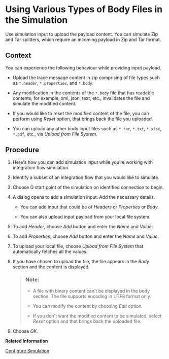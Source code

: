 <!-- loio2e3cf3b4b8e7458195c0f03fe400e050 -->

<link rel="stylesheet" type="text/css" href="../css/sap-icons.css"/>

# Using Various Types of Body Files in the Simulation

Use simulation input to upload the payload content. You can simulate Zip and Tar splitters, which require an incoming payload in Zip and Tar format.



## Context

You can experience the following behaviour while providing input payload.

-   Upload the trace message content in zip comprising of file types such as `*.header`, `*.properties`, and `*.body`.

-   Any modification in the contents of the `*.body` file that has readable contents, for example, xml, json, text, etc., invalidates the file and simulate the modified content.
-   If you would like to reset the modified content of the file, you can perform using *Reset* option, that brings back the file you uploaded.
-   You can upload any other body input files such as `*.tar`, `*.txt`, `*.xlsx`, `*.pdf`, etc., via *Upload from File System*.



## Procedure

1.  Here's how you can add simulation input while you’re working with integration flow simulation.
2.  Identify a subset of an integration flow that you would like to simulate.

3.  Choose <span class="SAP-icons"></span> start point of the simulation on identified connection to begin.

4.  A dialog opens to add a simulation input. Add the necessary details.

    -   You can add input that could be of *Headers* or *Properties* or *Body*.

    -   You can also upload input payload from your local file system.

5.  To add *Header*, choose *Add* button and enter the *Name* and *Value*.

6.  To add *Properties*, choose *Add* button and enter the *Name* and *Value*.

7.  To upload your local file, choose *Upload from File System* that automatically fetches all the values.

8.  If you have chosen to upload the file, the file appears in the *Body* section and the content is displayed.

    > ### Note:  
    > -   A file with binary content can't be displayed in the body section. The file supports encoding in UTF8 format only.
    > 
    > -   You can modify the content by choosing *Edit* option.
    > 
    > -   If you don't want the modified content to be simulated, select *Reset* option and that brings back the uploaded file.

9.  Choose *OK*.


**Related Information**  


[Configure Simulation](configure-simulation-45a71f8.md "Use Simulation feature to test an integration flow and check the desired outcome even before the deployment.")

